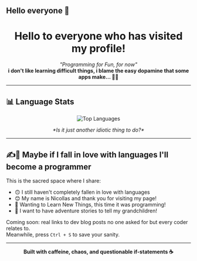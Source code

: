 ## Hello everyone 👋
<h1 align="center"> Hello to everyone who has visited my profile!</h1>

<p align="center">
  <em>"Programming for Fun, for now"</em><br>
  <strong>i don't like learning difficult things, i blame the easy dopamine that some apps make... 💭🙃</strong>
</p>

<hr>

<h2>📊 Language Stats</h2>

<p align="center">
  <img src="https://github-readme-stats.vercel.app/api/top-langs/?username=YOUR_USERNAME&layout=compact&langs_count=8&theme=tokyonight" alt="Top Languages">
</p>

<p align="center"><em>*Is it just another idiotic thing to do?*</em></p>

<hr>

<h2>✍💭 Maybe if I fall in love with languages I'll become a programmer</h2>

<p>
  This is the sacred space where I share:
  <ul>
    <li>🙃 I still haven't completely fallen in love with languages</li>
    <li>😊 My name is Nicollas and thank you for visiting my page!</li>
    <li>🚀 Wanting to Learn New Things, this time it was programming!</li>
    <li>👴 I want to have adventure stories to tell my grandchildren!</li>
  </ul>
</p>

<p>
  Coming soon: real links to dev blog posts no one asked for but every coder relates to.<br>
  Meanwhile, press <code>Ctrl + S</code> to save your sanity.
</p>

<hr>

<p align="center">
  <strong>Built with caffeine, chaos, and questionable if-statements ☕</strong>
</p>

